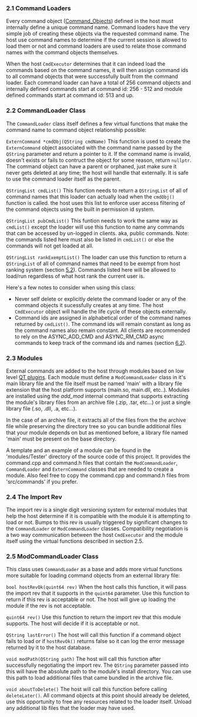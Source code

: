 ### 2.1 Command Loaders ###

Every command object ([Command_Objects](Command_Objects.md)) defined in the host must internally define a unique command name. Command loaders have the very simple job of creating these objects via the requested command name. The host use command names to determine if the current session is allowed to load them or not and command loaders are used to relate those command names with the command objects themselves.

When the host ```CmdExecutor``` determines that it can indeed load the commands based on the command names, it will then assign command ids to all command objects that were successfully built from the command loader. Each command loader can have a total of 256 command objects and internally defined commands start at command id: 256 - 512 and module defined commands start at command id: 513 and up.

### 2.2 CommandLoader Class ###

The ```CommandLoader``` class itself defines a few virtual functions that make the command name to command object relationship possible:

```ExternCommand *cmdObj(QString cmdName)```
This function is used to create the ```ExternCommand``` object associated with the command name passed by the ```QString``` parameter and return a pointer to it. If the command name is invalid, doesn't exists or fails to contruct the object for some reason, return ```nullptr```. The command object can have a parent or orphaned, just make sure it never gets deleted at any time; the host will handle that externally. It is safe to use the command loader itself as the parent.

```QStringList cmdList()```
This function needs to return a ```QStringList``` of all of command names that this loader can actually load when the ```cmdObj()``` function is called. the host uses this list to enforce user access filtering of the command objects using the built in permission id system.

```QStringList pubCmdList()```
This funtion needs to work the same way as ```cmdList()``` except the loader will use this function to name any commands that can be accessed by un-logged in clients. aka, public commands. Note: the commands listed here must also be listed in ```cmdList()``` or else the commands will not get loaded at all.

```QStringList rankExemptList()```
The loader can use this function to return a ```QStringList``` of all of command names that need to be exempt from host ranking system (section [5.2](Host_Features.md)). Commands listed here will be allowed to load/run regardless of what host rank the current user is.

Here's a few notes to consider when using this class:

* Never self delete or explicitly delete the command loader or any of the command objects it sucessfully creates at any time. The host ```CmdExecutor``` object will handle the life cycle of these objects externally.
* Command ids are assigned in alphabetical order of the command names returned by ```cmdList()```. The command ids will remain constant as long as the command names also remain constant. All clients are recommended to rely on the ASYNC_ADD_CMD and ASYNC_RM_CMD async commands to keep track of the command ids and names (section [6.2](Async.md)).

### 2.3 Modules ###

External commands are added to the host through modules based on low level [QT plugins](https://doc.qt.io/qt-5/plugins-howto.html). Each module must define a ```ModCommandLoader``` class in it's main library file and the file itself must be named 'main' with a library file extension that the host platform supports (main.so, main.dll, etc..). Modules are installed using the *add_mod* internal command that supports extracting the module's library files from an archive file (.zip, .tar, etc...) or just a single library file (.so, .dll, .a, etc...).

In the case of an archive file, it extracts all of the files from the the archive file while preserving the directory tree so you can bundle additional files that your module depends on but as mentioned before, a library file named 'main' must be present on the base directory.

A template and an example of a module can be found in the 'modules/Tester' directory of the source code of this project. It provides the command.cpp and command.h files that contain the ```ModCommandLoader```, ```CommandLoader``` and ```ExternCommand``` classes that are needed to create a module. Also feel free to copy the command.cpp and command.h files from 'src/commands' if you prefer.

### 2.4 The Import Rev ###

The import rev is a single digit versioning system for external modules that help the host determine if it is compatible with the module it is attempting to load or not. Bumps to this rev is usually triggered by significant changes to the ```CommandLoader``` or ```ModCommandLoader``` classes. Compatibility negotiation is a two way communication between the host ```CmdExecutor``` and the module itself using the virtual functions described in section 2.5.

### 2.5 ModCommandLoader Class ###

This class uses ```CommandLoader``` as a base and adds more virtual functions more suitable for loading command objects from an external library file:

```bool hostRevOk(quint64 rev)```
When the host calls this function, it will pass the import rev that it supports in the ```quint64``` parameter. Use this function to return if this rev is acceptable or not. The host will give up loading the module if the rev is not acceptable.

```quint64 rev()```
Use this function to return the import rev that this module supports. The host will decide if it is acceptable or not.

```QString lastError()```
The host will call this function if a command object fails to load or if ```hostRevOk()``` returns false so it can log the error message returned by it to the host database.

```void modPath(QString path)```
The host will call this function after successfully negotiating the import rev. The ```QString``` parameter passed into this will have the absolute path to the module's install directory. You can use this path to load additional files that came bundled in the archive file.

```void aboutToDelete()```
The host will call this function before calling ```deleteLater()```. All command objects at this point should already be deleted, use this opportunity to free any resources related to the loader itself. Unload any additional lib files that the loader may have used.